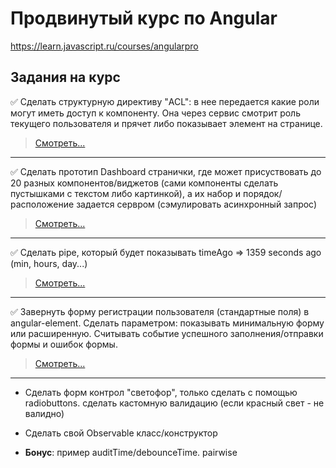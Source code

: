 # Продвинутый курс по Angular

https://learn.javascript.ru/courses/angularpro

## Задания на курс

<g-emoji class="g-emoji" alias="white_check_mark" fallback-src="https://assets-cdn.github.com/images/icons/emoji/unicode/2705.png">✅</g-emoji> Сделать структурную директиву "ACL": в нее передается какие роли могут иметь доступ к компоненту. Она через сервис смотрит роль текущего пользователя и прячет либо показывает элемент на странице.

> [Смотреть...](https://github.com/chekit/hw-ng-pro/tree/master/task1)

___

<g-emoji class="g-emoji" alias="white_check_mark" fallback-src="https://assets-cdn.github.com/images/icons/emoji/unicode/2705.png">✅</g-emoji> Сделать прототип Dashboard странички, где может присуствовать до 20 разных компонентов/виджетов (сами компоненты сделать пустышками с текстом либо картинкой), а их набор и порядок/расположение задается сервром (сэмулировать асинхронный запрос)

> [Смотреть...](https://github.com/chekit/hw-ng-pro/tree/master/task2)

___

<g-emoji class="g-emoji" alias="white_check_mark" fallback-src="https://assets-cdn.github.com/images/icons/emoji/unicode/2705.png">✅</g-emoji> Сделать pipe, который будет показывать timeAgo => 1359 seconds ago (min, hours, day...)

> [Смотреть...](https://github.com/chekit/hw-ng-pro/tree/master/task3)

___

<g-emoji class="g-emoji" alias="white_check_mark" fallback-src="https://assets-cdn.github.com/images/icons/emoji/unicode/2705.png">✅</g-emoji> Завернуть форму регистрации пользователя (стандартные поля) в angular-element. Сделать параметром: показывать минимальную форму или расширенную. Считывать событие успешного заполнения/отправки формы и ошибок формы.

> [Смотреть...](https://github.com/chekit/hw-ng-pro/tree/master/task4)

___

- Сделать форм контрол "светофор", только сделать с помощью radiobuttons. сделать кастомную валидацию (если красный свет - не валидно)

- Сделать свой Observable класс/конструктор

- **Бонус**: пример auditTime/debounceTime. pairwise